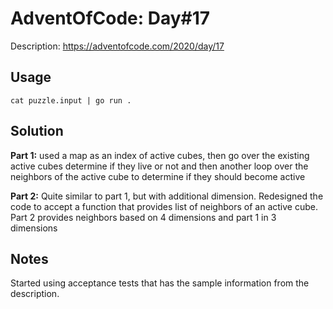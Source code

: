 # AdventOfCode: Day#17

Description: https://adventofcode.com/2020/day/17

## Usage

```
cat puzzle.input | go run .
```

## Solution

**Part 1:** used a map as an index of active cubes, then go over the existing active cubes determine if they live or not and then another loop over the neighbors of the active cube to determine if they should become active

**Part 2:** Quite similar to part 1, but with additional dimension. Redesigned the code to accept a function that provides list of neighbors of an active cube. Part 2 provides neighbors based on 4 dimensions and part 1 in 3 dimensions

## Notes
Started using acceptance tests that has the sample information from the description.
